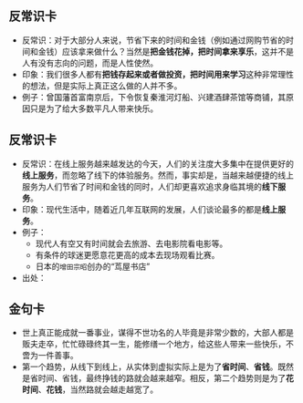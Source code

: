 
## 反常识卡
- 反常识：对于大部分人来说，节省下来的时间和金钱（例如通过网购节省的时间和金钱）应该拿来做什么？当然是**把金钱花掉，把时间拿来享乐**，这并不是人有没有志向的问题，而是人性使然。
- 印象：我们很多人都有**把钱存起来或者做投资，把时间用来学习**这种非常理性的想法，但是实际上真正这么做的人并不多。
- 例子：曾国藩首富南京后，下令恢复秦淮河灯船、兴建酒肆茶馆等商铺，其原因只是为了给大多数平凡人带来快乐。

## 反常识卡
- 反常识：在线上服务越来越发达的今天，人们的关注度大多集中在提供更好的**线上服务**，而忽略了线下的体验服务。然而，事实却是，当越来越便捷的线上服务为人们节省了时间和金钱的同时，人们却更喜欢追求身临其境的**线下服务**。
- 印象：现代生活中，随着近几年互联网的发展，人们谈论最多的都是**线上服务**。
- 例子： 
	- 现代人有空又有时间就会去旅游、去电影院看电影等。
	- 有条件的球迷更愿意花更高的成本去现场观看比赛。
	- 日本的`增田宗昭`创办的“茑屋书店”
- 出处：

## 金句卡
- 世上真正能成就一番事业，谋得不世功名的人毕竟是非常少数的，大部人都是贩夫走卒，忙忙碌碌终其一生，能修缮一个地方，给这些人带来一些快乐，不啻为一件善事。
- 第一个趋势，从线下到线上，从实体到虚拟实际上是为了**省时间**、**省钱**。既然是省时间、省钱，最终挣钱的路就会越来越窄。相反，第二个趋势则是为了**花时间**、**花钱**，当然路就会越走越宽了。
